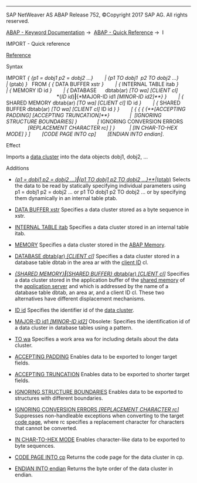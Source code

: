   

* * *

SAP NetWeaver AS ABAP Release 752, ©Copyright 2017 SAP AG. All rights reserved.

[ABAP - Keyword Documentation](javascript:call_link\('abenabap.htm'\)) →  [ABAP - Quick Reference](javascript:call_link\('abenabap_shortref.htm'\)) →  I

IMPORT - Quick reference

[Reference](javascript:call_link\('abapimport_data_cluster.htm'\))

Syntax

IMPORT *{* *{*p1 = dobj1 p2 = dobj2 ...*}*
       *|* *{*p1 TO dobj1  p2 TO dobj2 ...*}*
       *|* (ptab) *}*
  FROM *{* *{* DATA BUFFER xstr *}*
       *|* *{* INTERNAL TABLE itab *}*
       *|* *{* MEMORY ID id *}*
       *|* *{* DATABASE      dbtab(ar) *\[*TO wa*\]* *\[*CLIENT cl*\]*
                                   *{*ID id*}**|**{*MAJOR-ID id1 *\[*MINOR-ID id2*\]**}* *}*
       *|* *{* SHARED MEMORY dbtab(ar) *\[*TO wa*\]* *\[*CLIENT cl*\]* ID id *}*
       *|* *{* SHARED BUFFER dbtab(ar) *\[*TO wa*\]* *\[*CLIENT cl*\]* ID id *}* *}*
       *\[* *{* *{* *{* *{**\[*ACCEPTING PADDING*\]* *\[*ACCEPTING TRUNCATION*\]**}*
             *|*  *\[*IGNORING STRUCTURE BOUNDARIES*\]* *}*
             *\[* IGNORING CONVERSION ERRORS
               *\[*REPLACEMENT CHARACTER rc*\]* *\]* *}*
         *|* *\[*IN CHAR-TO-HEX MODE*\]* *}* *\]*
       *\[*CODE PAGE INTO cp*\]*
       *\[*ENDIAN INTO endian*\]*.

Effect

Imports a [data cluster](javascript:call_link\('abendata_cluster_glosry.htm'\) "Glossary Entry") into the data objects dobj1, dobj2, ...

Additions

-   [*{*p1 = dobj1 p2 = dobj2 ...*}**|**{*p1 TO dobj1 p2 TO dobj2 ...*}**|*(ptab)](javascript:call_link\('abapimport_parameterlist.htm'\))
    Selects the data to be read by statically specifying individual parameters using p1 = dobj1 p2 = dobj2 ... or p1 TO dobj1 p2 TO dobj2 ... or by specifying them dynamically in an internal table ptab.
    
-   [DATA BUFFER xstr](javascript:call_link\('abapimport_medium.htm'\))
    Specifies a data cluster stored as a byte sequence in xstr.
    
-   [INTERNAL TABLE itab](javascript:call_link\('abapimport_medium.htm'\))
    Specifies a data cluster stored in an internal table itab.
    
-   [MEMORY](javascript:call_link\('abapimport_medium.htm'\))
    Specifies a data cluster stored in the [ABAP Memory](javascript:call_link\('abenabap_memory_glosry.htm'\) "Glossary Entry").
    
-   [DATABASE dbtab(ar) *\[*CLIENT cl*\]*](javascript:call_link\('abapimport_medium.htm'\))
    Specifies a data cluster stored in a database table dbtab in the area ar with the [client ID](javascript:call_link\('abenclient_identifier_glosry.htm'\) "Glossary Entry") cl.
    
-   [*{*SHARED MEMORY*}**|**{*SHARED BUFFER*}* dbtab(ar) *\[*CLIENT cl*\]*](javascript:call_link\('abapimport_medium.htm'\))
    Specifies a data cluster stored in the application buffer of the [shared memory](javascript:call_link\('abenshared_memory_glosry.htm'\) "Glossary Entry") of the [application server](javascript:call_link\('abenapplication_server_glosry.htm'\) "Glossary Entry") and which is addressed by the name of a database table dbtab, an area ar, and a client ID cl. These two alternatives have different displacement mechanisms.
    
-   [ID id](javascript:call_link\('abapimport_medium.htm'\))
    Specifies the identifier id of the [data cluster](javascript:call_link\('abendata_cluster_glosry.htm'\) "Glossary Entry").
    
-   [MAJOR-ID id1 *\[*MINOR-ID id2*\]*](javascript:call_link\('abapimport_obsolete_id.htm'\))
    Obsolete: Specifies the identification id of a data cluster in database tables using a pattern.
    
-   [TO wa](javascript:call_link\('abapimport_medium.htm'\))
    Specifies a work area wa for including details about the data cluster.
    
-   [ACCEPTING PADDING](javascript:call_link\('abapimport_conversion.htm'\))
    Enables data to be exported to longer target fields.
    
-   [ACCEPTING TRUNCATION](javascript:call_link\('abapimport_conversion.htm'\))
    Enables data to be exported to shorter target fields.
    
-   [IGNORING STRUCTURE BOUNDARIES](javascript:call_link\('abapimport_conversion.htm'\))
    Enables data to be exported to structures with different boundaries.
    
-   [IGNORING CONVERSION ERRORS *\[*REPLACEMENT CHARACTER rc*\]*](javascript:call_link\('abapimport_conversion.htm'\))
    Suppresses non-handleable exceptions when converting to the target [code page](javascript:call_link\('abencodepage_glosry.htm'\) "Glossary Entry"), where rc specifies a replacement character for characters that cannot be converted.
    
-   [IN CHAR-TO-HEX MODE](javascript:call_link\('abapimport_conversion.htm'\))
    Enables character-like data to be exported to byte sequences.
    
-   [CODE PAGE INTO cp](javascript:call_link\('abapimport_conversion.htm'\))
    Returns the code page for the data cluster in cp.
    
-   [ENDIAN INTO endian](javascript:call_link\('abapimport_conversion.htm'\))
    Returns the byte order of the data cluster in endian.